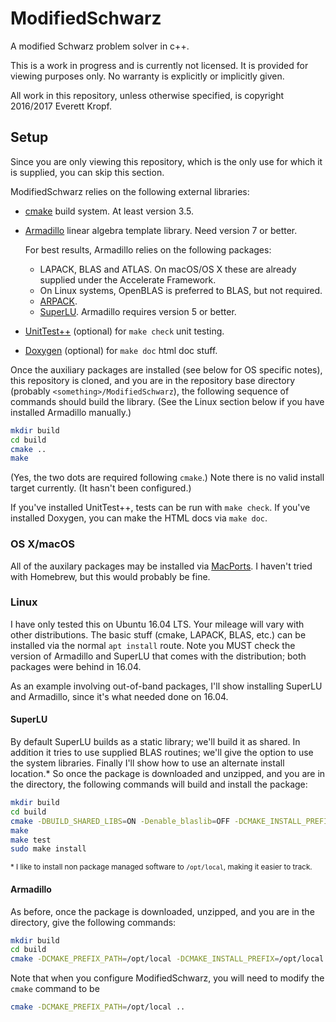 # ModifiedSchwarz

A modified Schwarz problem solver in c++.

This is a work in progress and is currently not licensed. It is provided for viewing purposes only. No warranty is explicitly or implicitly given.

All work in this repository, unless otherwise specified, is copyright 2016/2017 Everett Kropf.

## Setup

Since you are only viewing this repository, which is the only use for which it is supplied, you can skip this section.

ModifiedSchwarz relies on the following external libraries:

* [cmake](https://cmake.org) build system. At least version 3.5.

* [Armadillo](http://arma.sourceforge.net) linear algebra template library. Need version 7 or better.

    For best results, Armadillo relies on the following packages:

    * LAPACK, BLAS and ATLAS. On macOS/OS X these are already supplied under the Accelerate Framework.
    * On Linux systems, OpenBLAS is preferred to BLAS, but not required.
    * [ARPACK](http://www.caam.rice.edu/software/ARPACK/).
    * [SuperLU](http://crd-legacy.lbl.gov/~xiaoye/SuperLU/). Armadillo requires version 5 or better.

* [UnitTest++](https://github.com/unittest-cpp/unittest-cpp) (optional) for `make check` unit testing.
* [Doxygen](http://www.stack.nl/~dimitri/doxygen/) (optional) for `make doc` html doc stuff.

Once the auxiliary packages are installed (see below for OS specific notes), this repository is cloned, and you are in the repository base directory (probably `<something>/ModifiedSchwarz`), the following sequence of commands should build the library. (See the Linux section below if you have installed Armadillo manually.)

```bash
mkdir build
cd build
cmake ..
make
```

(Yes, the two dots are required following `cmake`.) Note there is no valid install target currently. (It hasn't been configured.)

If you've installed UnitTest++, tests can be run with `make check`. If you've installed Doxygen, you can make the HTML docs via `make doc`.

### OS X/macOS

All of the auxilary packages may be installed via [MacPorts](https://www.macports.org). I haven't tried with Homebrew, but this would probably be fine.

### Linux

I have only tested this on Ubuntu 16.04 LTS. Your mileage will vary with other distributions. The basic stuff (cmake, LAPACK, BLAS, etc.) can be installed via the normal `apt install` route. Note you MUST check the version of Armadillo and SuperLU that comes with the distribution; both packages were behind in 16.04.

As an example involving out-of-band packages, I'll show installing SuperLU and Armadillo, since it's what needed done on 16.04.

#### SuperLU

By default SuperLU builds as a static library; we'll build it as shared. In addition it tries to use supplied BLAS routines; we'll give the option to use the system libraries. Finally I'll show how to use an alternate install location.<super>*</super> So once the package is downloaded and unzipped, and you are in the directory, the following commands will build and install the package:

```bash
mkdir build
cd build
cmake -DBUILD_SHARED_LIBS=ON -Denable_blaslib=OFF -DCMAKE_INSTALL_PREFIX=/opt/local ..
make
make test
sudo make install
```

<sub>\* I like to install non package managed software to `/opt/local`, making it easier to track.</sub>

#### Armadillo

As before, once the package is downloaded, unzipped, and you are in the directory, give the following commands:

```bash
mkdir build
cd build
cmake -DCMAKE_PREFIX_PATH=/opt/local -DCMAKE_INSTALL_PREFIX=/opt/local ..
```

Note that when you configure ModifiedSchwarz, you will need to modify the `cmake` command to be

```bash
cmake -DCMAKE_PREFIX_PATH=/opt/local ..
```
